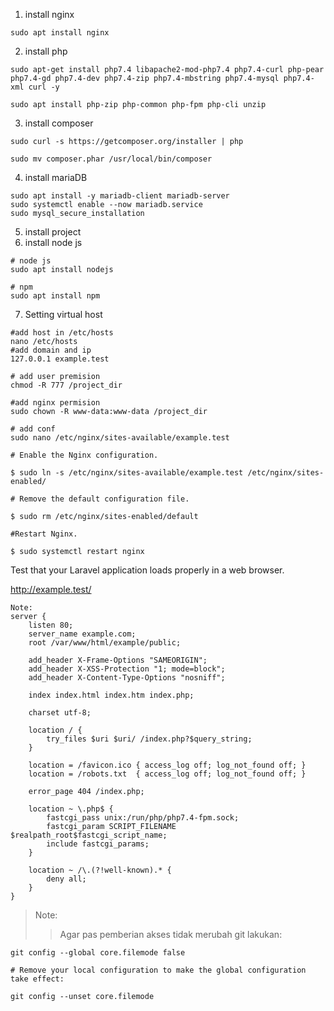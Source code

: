 1. install nginx
```
sudo apt install nginx

```
2. install php 
```
sudo apt-get install php7.4 libapache2-mod-php7.4 php7.4-curl php-pear php7.4-gd php7.4-dev php7.4-zip php7.4-mbstring php7.4-mysql php7.4-xml curl -y

sudo apt install php-zip php-common php-fpm php-cli unzip
```

3. install composer
```
sudo curl -s https://getcomposer.org/installer | php

sudo mv composer.phar /usr/local/bin/composer
```

4. install mariaDB
```
sudo apt install -y mariadb-client mariadb-server
sudo systemctl enable --now mariadb.service
sudo mysql_secure_installation

```
5. install project
6. install node js
```
# node js
sudo apt install nodejs

# npm
sudo apt install npm

```

7. Setting virtual host
```
#add host in /etc/hosts
nano /etc/hosts
#add domain and ip
127.0.0.1 example.test

```
```
# add user premision
chmod -R 777 /project_dir

#add nginx permision
sudo chown -R www-data:www-data /project_dir
```
```
# add conf 
sudo nano /etc/nginx/sites-available/example.test
```
```
# Enable the Nginx configuration.

$ sudo ln -s /etc/nginx/sites-available/example.test /etc/nginx/sites-enabled/
```
```
# Remove the default configuration file.

$ sudo rm /etc/nginx/sites-enabled/default

#Restart Nginx.

$ sudo systemctl restart nginx
```
Test that your Laravel application loads properly in a web browser.

http://example.test/

```
Note: 
server {
    listen 80;
    server_name example.com;
    root /var/www/html/example/public;

    add_header X-Frame-Options "SAMEORIGIN";
    add_header X-XSS-Protection "1; mode=block";
    add_header X-Content-Type-Options "nosniff";

    index index.html index.htm index.php;

    charset utf-8;

    location / {
        try_files $uri $uri/ /index.php?$query_string;
    }

    location = /favicon.ico { access_log off; log_not_found off; }
    location = /robots.txt  { access_log off; log_not_found off; }

    error_page 404 /index.php;

    location ~ \.php$ {
        fastcgi_pass unix:/run/php/php7.4-fpm.sock;
        fastcgi_param SCRIPT_FILENAME $realpath_root$fastcgi_script_name;
        include fastcgi_params;
    }

    location ~ /\.(?!well-known).* {
        deny all;
    }
}
```
>Note:
>> Agar pas pemberian akses tidak merubah git
lakukan:
```
git config --global core.filemode false

# Remove your local configuration to make the global configuration take effect:

git config --unset core.filemode
```